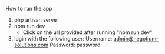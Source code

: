 How to run the app
1. php artisan serve
2. npm run dev
    - Click on the url provided after running "npm run dev"
3. login with the following user:
    Username: admin@negotium-solutions.com
    Password: password